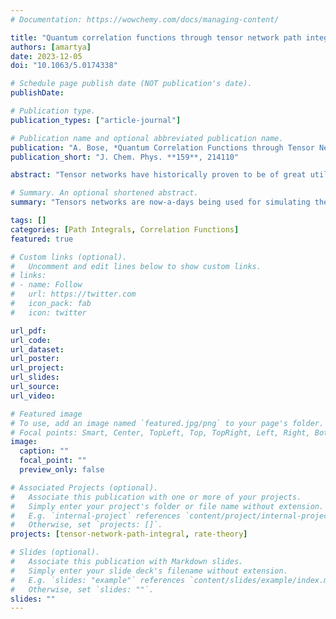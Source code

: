 ```yaml
---
# Documentation: https://wowchemy.com/docs/managing-content/

title: "Quantum correlation functions through tensor network path integral"
authors: [amartya]
date: 2023-12-05
doi: "10.1063/5.0174338"

# Schedule page publish date (NOT publication's date).
publishDate: 

# Publication type.
publication_types: ["article-journal"]

# Publication name and optional abbreviated publication name.
publication: "A. Bose, *Quantum Correlation Functions through Tensor Network Path Integral*, J. Chem. Phys. **159**, 214110 (2023)."
publication_short: "J. Chem. Phys. **159**, 214110"

abstract: "Tensor networks have historically proven to be of great utility in providing compressed representations of wave functions that can be used for the calculation of eigenstates. Recently, it has been shown that a variety of these networks can be leveraged to make real time non-equilibrium simulations of dynamics involving the Feynman–Vernon influence functional more efficient. In this work, a tensor network is developed for non-perturbatively calculating the equilibrium correlation function for open quantum systems using the path integral methodology. These correlation functions are of fundamental importance in calculations of rates of reactions, simulations of response functions and susceptibilities, spectra of systems, etc. The influence of the solvent on the quantum system is incorporated through an influence functional, whose unconventional structure motivates the design of a new optimal matrix product-like operator that can be applied to the so-called path amplitude matrix product state. This complex-time tensor network path integral approach provides an exceptionally efficient representation of the path integral, enabling simulations for larger systems strongly interacting with baths and at lower temperatures out to longer time. The derivation, design, and implementation of this method are discussed along with a wide range of illustrations ranging from rate theory and symmetrized spin correlation functions to simulation of response of the Fenna–Matthews–Olson complex to light."

# Summary. An optional shortened abstract.
summary: "Tensors networks are now-a-days being used for simulating the non-equilibrium dynamics of open quantum systems. In this work, we introduce a novel tensor network approach to computing quantum correlation functions for open quantum systems using Feynman-Vernon influence function. Read in full detail..."

tags: []
categories: [Path Integrals, Correlation Functions]
featured: true

# Custom links (optional).
#   Uncomment and edit lines below to show custom links.
# links:
# - name: Follow
#   url: https://twitter.com
#   icon_pack: fab
#   icon: twitter

url_pdf:
url_code:
url_dataset:
url_poster:
url_project:
url_slides:
url_source:
url_video:

# Featured image
# To use, add an image named `featured.jpg/png` to your page's folder. 
# Focal points: Smart, Center, TopLeft, Top, TopRight, Left, Right, BottomLeft, Bottom, BottomRight.
image:
  caption: ""
  focal_point: ""
  preview_only: false

# Associated Projects (optional).
#   Associate this publication with one or more of your projects.
#   Simply enter your project's folder or file name without extension.
#   E.g. `internal-project` references `content/project/internal-project/index.md`.
#   Otherwise, set `projects: []`.
projects: [tensor-network-path-integral, rate-theory]

# Slides (optional).
#   Associate this publication with Markdown slides.
#   Simply enter your slide deck's filename without extension.
#   E.g. `slides: "example"` references `content/slides/example/index.md`.
#   Otherwise, set `slides: ""`.
slides: ""
---
```

